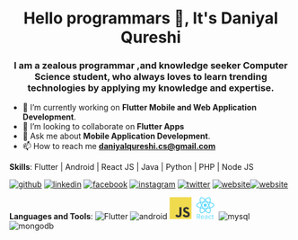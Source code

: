 
<h1 align="center">Hello programmars 👋, It's  Daniyal Qureshi</h1>

<h3 align="center"> I am a zealous programmar ,and knowledge seeker Computer Science student, who always loves to learn trending technologies by applying my 
knowledge and expertise.
</h3>





- 🔭 I’m currently working on  **Flutter Mobile and Web Application Development**. 
- 👯 I’m looking to collaborate on **Flutter Apps**  
- 💬 Ask me about **Mobile Application Development**.  
- 📫 How to reach me **daniyalqureshi.cs@gmail.com**


**Skills**: Flutter | Android | React JS | Java |  Python | PHP | Node JS


[<img src='https://cdn.jsdelivr.net/npm/simple-icons@3.0.1/icons/github.svg' alt='github' height='40'>](https://github.com/Daniyal-Qureshi)  [<img src='https://cdn.jsdelivr.net/npm/simple-icons@3.0.1/icons/linkedin.svg' alt='linkedin' height='40'>](https://www.linkedin.com/in/daniyal-qureshi-cs/)  [<img src='https://cdn.jsdelivr.net/npm/simple-icons@3.0.1/icons/facebook.svg' alt='facebook' height='40'>](https://www.facebook.com/...)  [<img src='https://cdn.jsdelivr.net/npm/simple-icons@3.0.1/icons/instagram.svg' alt='instagram' height='40'>](https://www.instagram.com/.../)  [<img src='https://cdn.jsdelivr.net/npm/simple-icons@3.0.1/icons/twitter.svg' alt='twitter' height='40'>](https://twitter.com/...) 
[<img src='https://cdn.jsdelivr.net/npm/simple-icons@3.0.1/icons/icloud.svg' alt='website' height='40'>](...)[<img src='https://cdn.jsdelivr.net/npm/simple-icons@3.0.1/icons/stackoverflow.svg' alt='website' height='40'>](https://stackoverflow.com/users/13626433/daniyal-qureshi)  


**Languages and Tools**:
 <img src="https://cdn.jsdelivr.net/npm/simple-icons@3.0.1/icons/flutter.svg" alt="Flutter" width="40" height="40"/> 
 <img src="https://www.flaticon.com/free-icon/android_888839?term=android&page=1&position=3&page=1&position=3&related_id=888839&origin=search" alt="android" width="40" height="40"/>
 <img src="https://raw.githubusercontent.com/devicons/devicon/master/icons/javascript/javascript-original.svg" alt="javascript" width="40" height="40"/> 
 <img src="https://raw.githubusercontent.com/devicons/devicon/master/icons/react/react-original-wordmark.svg" alt="react" width="40" height="40"/> 
 <img src="https://cdn.jsdelivr.net/npm/simple-icons@3.0.1/icons/androidstudio.svg" alt="mysql" width="40" height="40"/> 
 <img src="https://cdn.jsdelivr.net/npm/simple-icons@3.0.1/icons/firebase.svg" alt="mongodb" width="40" height="40"/> 





